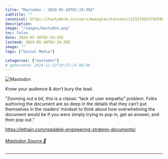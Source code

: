 ```yaml
---
title: "Mastodon - 2024-05-30T02:24:39Z"
subtitle: ""
canonical: https://hachyderm.io/users/mweagle/statuses/112527663379250694
description:
image: "/images/mastodon.png"
toc: false
date: 2024-05-30T02:24:39Z
lastmod: 2024-05-30T02:24:39Z
image: ""
tags: ["Social Media"]

categories: ["mastodon"]
# generated: 2024-12-22T19:57:25-08:00
---
```

![Mastodon](/images/mastodon.png)

<p>Know your audience &amp; don’t bury the lead. </p><p>“Zooming out a bit, this is a classic “lack of user empathy” problem. Folks authoring the document are so deep in the details that they can’t put themselves in the readers’ mindset to think about how overwhelming the document would be if you were simply trying to pop in, get an answer, and then pop out.”</p><p><a href="https://lethain.com/readable-engineering-strategy-documents/" target="_blank" rel="nofollow noopener noreferrer" translate="no"><span class="invisible">https://</span><span class="ellipsis">lethain.com/readable-engineeri</span><span class="invisible">ng-strategy-documents/</span></a></p>


###### [Mastodon Source 🐘](https://hachyderm.io/@mweagle/112527663379250694)

___
